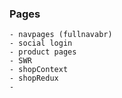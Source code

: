 ### Pages

```
- navpages (fullnavabr)
- social login
- product pages
- SWR
- shopContext
- shopRedux
- 

```
